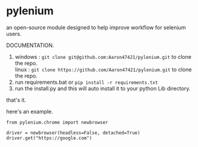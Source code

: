 # pylenium
an open-source module designed to help improve workflow for selenium users. 

DOCUMENTATION.

1. windows : ```git clone git@github.com:Aaron47421/pylenium.git``` to clone the repo.<br>
   linux :   ```git clone https://github.com/Aaron47421/pylenium.git``` to clone the repo.
2. run requirements.bat or `pip install -r requirements.txt`
3. run the install.py and this will auto install it to your python Lib directory.

that's it.

here's an example.
```
from pylenium.chrome import newbrowser

driver = newbrowser(headless=False, detached=True)
driver.get("https://google.com")
```
